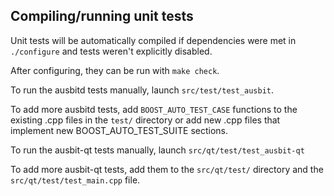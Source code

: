 Compiling/running unit tests
------------------------------------

Unit tests will be automatically compiled if dependencies were met in `./configure`
and tests weren't explicitly disabled.

After configuring, they can be run with `make check`.

To run the ausbitd tests manually, launch `src/test/test_ausbit`.

To add more ausbitd tests, add `BOOST_AUTO_TEST_CASE` functions to the existing
.cpp files in the `test/` directory or add new .cpp files that
implement new BOOST_AUTO_TEST_SUITE sections.

To run the ausbit-qt tests manually, launch `src/qt/test/test_ausbit-qt`

To add more ausbit-qt tests, add them to the `src/qt/test/` directory and
the `src/qt/test/test_main.cpp` file.
